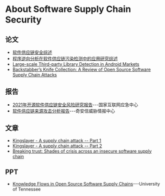 # About Software Supply Chain Security

## 论文
- [软件供应链安全综述](http://jcs.iie.ac.cn/xxaqxb/ch/reader/create_pdf.aspx?file_no=20200106&flag=1&year_id=2020&quarter_id=1)
- [程序逆向分析在软件供应链污染检测中的应用研究综述](http://www.cnki.com.cn/Article/CJFDTotal-JSJY202001018.htm)
- [Large-scale Third-party Library Detection in Android Markets](https://faculty.ist.psu.edu/wu/papers/LibD-TSE-18.pdf)
- [Backstabber’s Knife Collection: A Review of Open Source Software Supply Chain Attacks](https://arxiv.org/abs/2005.09535)
## 报告
- [2021年开源软件供应链安全风险研究报告](https://www.cert.org.cn/publish/main/68/2021/20210630143431039414588/20210630143431039414588_.html)---国家互联网应急中心
- [软件供应链来源攻击分析报告](https://mp.weixin.qq.com/s/ypKn7uanv7oSDc4h8zvmgQ)---奇安信威胁情报中心
## 文章
- [Kingslayer - A supply chain attack -- Part 1](http://www.hackdog.me/article/Kingslayer-A_supply_chain_attack--Part_1.html)
- [Kingslayer - A supply chain attack -- Part 2](http://www.hackdog.me/article/Kingslayer-A_supply_chain_attack--Part_2.html)
- [Breaking trust: Shades of crisis across an insecure software supply chain](https://www.atlanticcouncil.org/in-depth-research-reports/report/breaking-trust-shades-of-crisis-across-an-insecure-software-supply-chain/)
## PPT
- [Knowledge Flows in Open Source Software Supply Chains](http://mockus.us/papers/nasac17.pdf)---University of Tennessee
